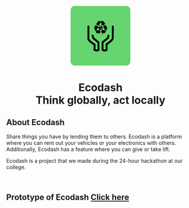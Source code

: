 <p align="center">
	<img src="https://github.com/AbhiramVAnand/Ecodash/blob/main/logo.png" width=160 height=160 alt="Ecodash logo">
  <h1 align="center">Ecodash<br>Think globally, act locally</h1>
</p>

<h2>About Ecodash</h2>
<p>Share things you have by lending them to others. Ecodash is a platform where you can rent out your vehicles or your electronics with others. Additionally, Ecodash has a feature where you can give or take lift.</p>

<p>Ecodash is a project that we made during the 24-hour hackathon at our college.</p><br>
<h2>Prototype of Ecodash <A href="https://www.figma.com/proto/ezHRGYw05WHZsKMAHTecBa/Ecodash?node-id=1-49&viewport=436%2C334%2C0.04&scaling=min-zoom&page-id=0%3A1&starting-point-node-id=1%3A21">Click here</A></h2>
